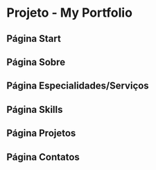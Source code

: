 
# Projeto - My Portfolio

## Página Start

## Página Sobre

## Página Especialidades/Serviços

## Página Skills

## Página Projetos

## Página Contatos